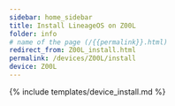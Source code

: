 ```yaml
---
sidebar: home_sidebar
title: Install LineageOS on Z00L
folder: info
# name of the page (/{{permalink}}.html)
redirect_from: Z00L_install.html
permalink: /devices/Z00L/install
device: Z00L
---
```

{% include templates/device_install.md %}
